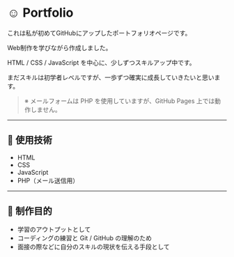 # ☺️ Portfolio

これは私が初めてGitHubにアップしたポートフォリオページです。

Web制作を学びながら作成しました。

HTML / CSS / JavaScript を中心に、少しずつスキルアップ中です。

まだスキルは初学者レベルですが、一歩ずつ確実に成長していきたいと思います。

> ※ メールフォームは PHP を使用していますが、GitHub Pages 上では動作しません。  

---

## 🔧 使用技術

- HTML  
- CSS  
- JavaScript  
- PHP（メール送信用）

---

## 🎯 制作目的

- 学習のアウトプットとして  
- コーディングの練習と Git / GitHub の理解のため  
- 面接の際などに自分のスキルの現状を伝える手段として
